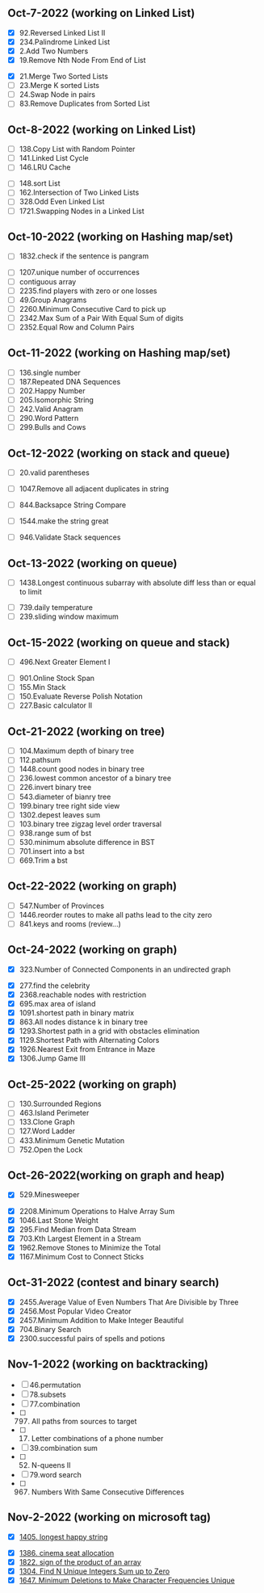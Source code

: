 ## Oct-7-2022 (working on Linked List)

- [x] 92.Reversed Linked List II
- [x] 234.Palindrome Linked List
- [x] 2.Add Two Numbers
- [x] 19.Remove Nth Node From End of List

* [x] 21.Merge Two Sorted Lists
* [ ] 23.Merge K sorted Lists
* [ ] 24.Swap Node in pairs
* [ ] 83.Remove Duplicates from Sorted List

## Oct-8-2022 (working on Linked List)

- [ ] 138.Copy List with Random Pointer
- [ ] 141.Linked List Cycle
- [ ] 146.LRU Cache

* [ ] 148.sort List
* [ ] 162.Intersection of Two Linked Lists
* [ ] 328.Odd Even Linked List
* [ ] 1721.Swapping Nodes in a Linked List

## Oct-10-2022 (working on Hashing map/set)

- [ ] 1832.check if the sentence is pangram

* [ ] 1207.unique number of occurrences
* [ ] contiguous array
* [ ] 2235.find players with zero or one losses
* [ ] 49.Group Anagrams
* [ ] 2260.Minimum Consecutive Card to pick up
* [ ] 2342.Max Sum of a Pair With Equal Sum of digits
* [ ] 2352.Equal Row and Column Pairs

## Oct-11-2022 (working on Hashing map/set)

- [ ] 136.single number
- [ ] 187.Repeated DNA Sequences
- [ ] 202.Happy Number
- [ ] 205.Isomorphic String
- [ ] 242.Valid Anagram
- [ ] 290.Word Pattern
- [ ] 299.Bulls and Cows

## Oct-12-2022 (working on stack and queue)

- [ ] 20.valid parentheses
- [ ] 1047.Remove all adjacent duplicates in string
- [ ] 844.Backsapce String Compare

- [ ] 1544.make the string great

* [ ] 946.Validate Stack sequences

## Oct-13-2022 (working on queue)

- [ ] 1438.Longest continuous subarray with absolute diff less than or equal to limit

* [ ] 739.daily temperature
* [ ] 239.sliding window maximum

## Oct-15-2022 (working on queue and stack)

- [ ] 496.Next Greater Element I

* [ ] 901.Online Stock Span
* [ ] 155.Min Stack
* [ ] 150.Evaluate Reverse Polish Notation
* [ ] 227.Basic calculator II

## Oct-21-2022 (working on tree)

- [ ] 104.Maximum depth of binary tree
- [ ] 112.pathsum
- [ ] 1448.count good nodes in binary tree
- [ ] 236.lowest common ancestor of a binary tree
- [ ] 226.invert binary tree
- [ ] 543.diameter of bianry tree
- [ ] 199.binary tree right side view
- [ ] 1302.depest leaves sum
- [ ] 103.binary tree zigzag level order traversal
- [ ] 938.range sum of bst
- [ ] 530.minimum absolute difference in BST
- [ ] 701.insert into a bst
- [ ] 669.Trim a bst

## Oct-22-2022 (working on graph)

- [ ] 547.Number of Provinces
- [ ] 1446.reorder routes to make all paths lead to the city zero
- [ ] 841.keys and rooms (review...)

## Oct-24-2022 (working on graph)

- [x] 323.Number of Connected Components in an undirected graph

* [x] 277.find the celebrity
* [x] 2368.reachable nodes with restriction
* [x] 695.max area of island
* [x] 1091.shortest path in binary matrix
* [x] 863.All nodes distance k in binary tree
* [x] 1293.Shortest path in a grid with obstacles elimination
* [x] 1129.Shortest Path with Alternating Colors
* [x] 1926.Nearest Exit from Entrance in Maze
* [x] 1306.Jump Game III

## Oct-25-2022 (working on graph)

- [ ] 130.Surrounded Regions
- [ ] 463.Island Perimeter
- [ ] 133.Clone Graph
- [ ] 127.Word Ladder
- [ ] 433.Minimum Genetic Mutation
- [ ] 752.Open the Lock

## Oct-26-2022(working on graph and heap)

- [x] 529.Minesweeper

* [x] 2208.Minimum Operations to Halve Array Sum
* [x] 1046.Last Stone Weight
* [x] 295.Find Median from Data Stream
* [x] 703.Kth Largest Element in a Stream
* [x] 1962.Remove Stones to Minimize the Total
* [x] 1167.Minimum Cost to Connect Sticks

## Oct-31-2022 (contest and binary search)

- [x] 2455.Average Value of Even Numbers That Are Divisible by Three
- [x] 2456.Most Popular Video Creator
- [x] 2457.Minimum Addition to Make Integer Beautiful
- [x] 704.Binary Search
- [x] 2300.successful pairs of spells and potions

## Nov-1-2022 (working on backtracking)

- [ ] 46.permutation
- [ ] 78.subsets
- [ ] 77.combination
- [ ] 797. All paths from sources to target
- [ ] 17. Letter combinations of a phone number
- [ ] 39.combination sum
- [ ] 52. N-queens II
- [ ] 79.word search
- [ ] 967. Numbers With Same Consecutive Differences

## Nov-2-2022 (working on microsoft tag)

- [x] [1405. longest happy string](https://leetcode.com/problems/longest-happy-string/)

* [x] [1386. cinema seat allocation](https://leetcode.com/problems/cinema-seat-allocation/)
* [x] [1822. sign of the product of an array](https://leetcode.com/problems/sign-of-the-product-of-an-array/)
* [x] [1304. Find N Unique Integers Sum up to Zero](https://leetcode.com/problems/find-n-unique-integers-sum-up-to-zero/)
* [x] [1647. Minimum Deletions to Make Character Frequencies Unique](https://leetcode.com/problems/minimum-deletions-to-make-character-frequencies-unique/)
